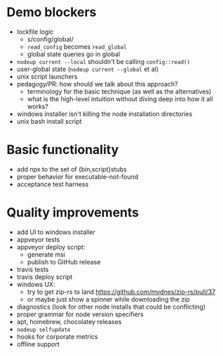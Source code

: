 # Demo blockers

- lockfile logic
  * s/config/global/
  * `read_config` becomes `read_global`
  * global state queries go in global
- `nodeup current --local` shouldn't be calling `config::read()`
- user-global state (`nodeup current --global` et al)
- unix script launchers
- pedagogy/PR: how should we talk about this approach?
  - terminology for the basic technique (as well as the alternatives)
  - what is the high-level intuition without diving deep into how it all works?
- windows installer isn't killing the node installation directories
- unix bash install script

# Basic functionality

- add npx to the set of {bin,script}stubs
- proper behavior for executable-not-found
- acceptance test harness

# Quality improvements

- add UI to windows installer
- appveyor tests
- appveyor deploy script:
  - generate msi
  - publish to GitHub release
- travis tests
- travis deploy script
- windows UX:
  - try to get zip-rs to land https://github.com/mvdnes/zip-rs/pull/37
  - or maybe just show a spinner while downloading the zip
- diagnostics (look for other node installs that could be conflicting)
- proper grammar for node version specifiers
- apt, homebrew, chocolatey releases
- `nodeup selfupdate`
- hooks for corporate metrics
- offline support
